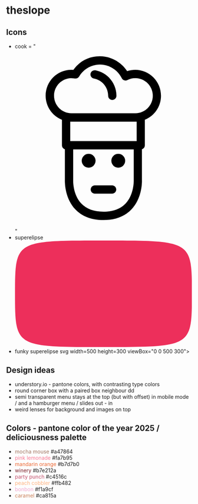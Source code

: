 # theslope

## Icons

- cook = "<svg fill="#000000" viewBox="0 0 32 32" xmlns="http://www.w3.org/2000/svg" id="Layer_1" data-name="Layer 1"><g id="SVGRepo_bgCarrier" stroke-width="0"></g><g id="SVGRepo_tracerCarrier" stroke-linecap="round" stroke-linejoin="round"></g><g id="SVGRepo_iconCarrier"><path d="M8.49,12.68v4.61c0,.34,.23,.61,.53,.71v5.48c0,.13-.14,3.21,1.88,5.34,1.22,1.28,2.93,1.94,5.09,1.94s3.88-.65,5.09-1.94c2.02-2.13,1.89-5.21,1.88-5.3v-5.52c.3-.1,.53-.37,.53-.71v-4.61c1.71-.69,2.92-2.36,2.92-4.32,0-2.57-2.09-4.67-4.67-4.67-.49,0-.98,.08-1.46,.23-1.09-1.67-2.93-2.68-4.94-2.68s-3.68,.91-4.79,2.46c-2.74-.22-5.01,1.96-5.01,4.65,0,1.96,1.21,3.63,2.92,4.32Zm11.51,15.11c-.92,.97-2.27,1.46-4,1.46s-3.07-.49-4-1.46c-1.58-1.66-1.48-4.21-1.48-4.28v-5.48h10.96v5.51s.1,2.58-1.48,4.24Zm2.01-14.77v3.51H9.99v-3.51h12.02ZM10.23,5.19c.21,0,.4,.02,.59,.05,.3,.05,.61-.09,.77-.35,.81-1.34,2.22-2.15,3.78-2.15,1.68,0,3.19,.94,3.95,2.45,.09,.18,.25,.31,.43,.38,.19,.06,.39,.05,.57-.04,.45-.23,.95-.35,1.44-.35,1.75,0,3.17,1.42,3.17,3.17s-1.42,3.17-3.17,3.17H10.23c-1.75,0-3.17-1.42-3.17-3.17s1.42-3.17,3.17-3.17Z"></path><path d="M14.26,5.25c1.5,.28,2.59,1.59,2.59,3.11,0,.41,.34,.75,.75,.75s.75-.34,.75-.75c0-2.24-1.6-4.17-3.81-4.59-.4-.07-.8,.19-.88,.6-.08,.41,.19,.8,.6,.88Z"></path><circle cx="13.32" cy="20.07" r="1.25"></circle><circle cx="18.68" cy="20.07" r="1.25"></circle><path d="M17.56,24.5h-3.12c-.41,0-.75,.34-.75,.75s.34,.75,.75,.75h3.12c.41,0,.75-.34,.75-.75s-.34-.75-.75-.75Z"></path></g></svg>"
- superelipse <svg width=500 height=300 viewBox="0 0 500 300">
  <path fill="#ED2F5B" stroke="none" d="
  M 0,150
  C 0,0 0,0 250,0
  500,0 500,0 500,150
  500,300 500,300 250,300
  0,300 0,300 0,150
  ">
  </path>
  </svg>
- funky superelipse svg width=500 height=300 viewBox="0 0 500 300">
  <path fill="#ED2F5B" stroke="none" d="
  M 0,150
  S 0,0 250,0
  500,0 500,150
  500,300 250,300
  0,300 0,150
  ">
  </path>
  </svg>

## Design ideas
 - understory.io - pantone colors, with contrasting type colors 
 - round corner box with a paired box neighbour dd
 - semi transparent menu stays at the top (but with offset) in mobile mode / and a hamburger menu / slides out - in
 - weird lenses for background and images on top

## Colors - pantone color of the year 2025 / deliciousness palette
<style>
    m { color: #a47864 }
    pink { color:  #fa7b95 }
    orange { color: #ec6a37 }
    winery { color: #7e212a }
    party { color: #c4516c }
    peach { color: #ffb482 }
    bonbon { color: #f1a9cf }
    caramel { color: #ca815a}
</style>

- <m>mocha mouse</m> #a47864
- <pink>pink lemonade</pink> #fa7b95
- <orange>mandarin orange</orange> #b7d7b0
- <winery>winery</winery> #b7e212a
- <party>party punch</party> #c4516c
- <peach>peach cobbler</peach> #ffb482
- <bonbon>bonbon</bonbon> #f1a9cf
- <caramel>caramel</caramel> #ca815a
